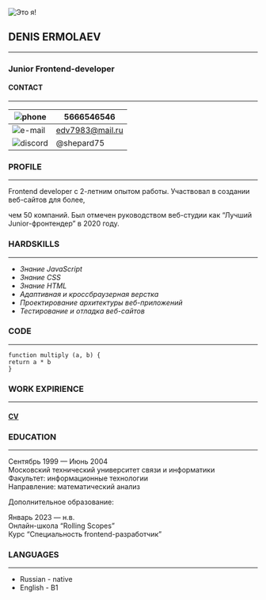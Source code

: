 ![Это я!](/rsschool-cv/cat.jpg)

## DENIS ERMOLAEV

***

### Junior Frontend-developer  
  
#### CONTACT

***
|![phone](/rsschool-cv/phone.png)|5666546546|
| ----------------------------------| --------- |
|![e-mail](/rsschool-cv/email.png)|edv7983@mail.ru|
|![discord](/rsschool-cv/discord.png)|@shepard75|

### PROFILE

***
Frontend developer с 2-летним опытом работы. Участвовал в создании веб-сайтов для более,  

чем 50 компаний. Был отмечен руководством веб-студии как “Лучший Junior-фронтендер” в 2020 году.  

### HARDSKILLS

***

* *Знание JavaScript*
* *Знание CSS*
* *Знание HTML*
* *Адаптивная и кроссбраузерная верстка*
* *Проектирование архитектуры веб-приложений*
* *Тестирование и отладка веб-сайтов*  

### CODE

***

```
function multiply (a, b) {
return a * b
}
```  

### WORK EXPIRIENCE

***

#### [CV](https://shepard75.github.io/rsschool-cv/cv)  

### EDUCATION

***
Сентябрь 1999 — Июнь 2004  
Московский технический университет связи и информатики  
Факультет: информационные технологии  
Направление: математический анализ

Дополнительное образование:

Январь 2023 — н.в.  
Онлайн-школа “Rolling Scopes”  
Курс “Специальность frontend-разработчик”  

### LANGUAGES

***

* Russian - native
* English - B1

